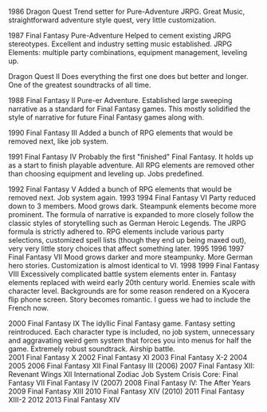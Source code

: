 1986	Dragon Quest	Trend setter for Pure-Adventure JRPG.  Great Music, straightforward adventure style quest, very little customization.

1987	Final Fantasy	Pure-Adventure Helped to cement existing JRPG stereotypes.  Excellent and industry setting music established.
JRPG Elements: multiple party combinations, equipment management, leveling up.

Dragon Quest II		Does everything the first one does but better and longer.  One of the greatest soundtracks of all time.

1988	Final Fantasy II  Pure-er Adventure.  Established large sweeping narrative as a standard for Final Fantasy games.  This mostly solidified the style of narrative for future Final Fantasy games along with.  


1990	Final Fantasy III	Added a bunch of RPG elements that would be removed next, like job system.

1991	Final Fantasy IV	Probably the first "finished" Final Fantasy.  It holds up as a start to finish playable adventure.  All RPG elements are removed other than choosing equipment and leveling up.  Jobs predefined.

1992	Final Fantasy V		Added a bunch of RPG elements that would be removed next.  Job system again.
1993
1994	Final Fantasy VI	Party reduced down to 3 members.  Mood grows dark.  Steampunk elements become more prominent.  The formula of narrative is expanded to more closely follow the classic styles of storytelling such as German Heroic Legends.  The JRPG formula is strictly adhered to.  RPG elements include various party selections, customized spell lists (though they end up being maxed out), very very little story choices that affect something later.
1995
1996
1997	Final Fantasy VII	Mood grows darker and more steampunky.  More German hero stories.  Customization is almost identical to VI.
1998
1999	Final Fantasy VIII	Excessively complicated battle system elements enter in.  Fantasy elements replaced with weird early 20th century world.  Enemies scale with character level.  Backgrounds are for some reason rendered on a Kyocera flip phone screen.  Story becomes romantic.  I guess we had to include the French now.

2000	Final Fantasy IX	The idyllic Final Fantasy game.  Fantasy setting reintroduced.  Each character type is included, no job system, unnecessary and aggravating weird gem system that forces you into menus for half the game.  Extremely robust soundtrack.  Airship battle.  
2001	Final Fantasy X
2002	Final Fantasy XI
2003	Final Fantasy X-2
2004
2005
2006	Final Fantasy XII
Final Fantasy III (2006)
2007	Final Fantasy XII: Revenant Wings
XII International Zodiac Job System
Crisis Core: Final Fantasy VII
Final Fantasy IV (2007)
2008	Final Fantasy IV: The After Years
2009	Final Fantasy XIII
2010	Final Fantasy XIV (2010)
2011	Final Fantasy XIII-2
2012
2013	Final Fantasy XIV
